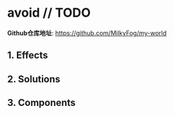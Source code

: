 # avoid // TODO

**Github仓库地址**: <https://github.com/MilkyFog/my-world>

## 1. **Effects**

## 2. **Solutions**

## 3. **Components**
